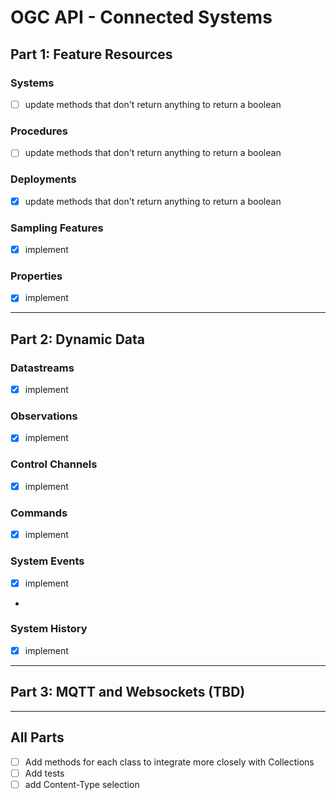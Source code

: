 # OGC API - Connected Systems

## Part 1: Feature Resources
### Systems
- [ ] update methods that don't return anything to return a boolean

### Procedures
- [ ] update methods that don't return anything to return a boolean

### Deployments
- [x] update methods that don't return anything to return a boolean

### Sampling Features
- [x] implement

### Properties
- [x] implement


-----
## Part 2: Dynamic Data

### Datastreams
- [x] implement

### Observations
- [x] implement

### Control Channels
- [x] implement

### Commands
- [x] implement

### System Events
- [x] implement
- 
### System History
- [x] implement

---
## Part 3: MQTT and Websockets (TBD)

---

## All Parts
- [ ] Add methods for each class to integrate more closely with Collections
- [ ] Add tests
- [ ] add Content-Type selection
